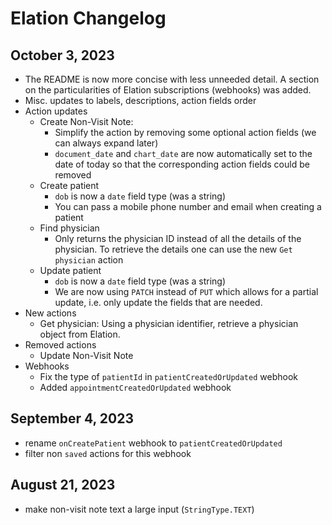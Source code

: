 # Elation Changelog

## October 3, 2023

- The README is now more concise with less unneeded detail. A section on the particularities of Elation subscriptions (webhooks) was added.
- Misc. updates to labels, descriptions, action fields order
- Action updates
  - Create Non-Visit Note:
    - Simplify the action by removing some optional action fields (we can always expand later)
    - `document_date` and `chart_date` are now automatically set to the date of today so that the corresponding action fields could be removed
  - Create patient
    - `dob` is now a `date` field type (was a string)
    - You can pass a mobile phone number and email when creating a patient  
  - Find physician
    - Only returns the physician ID instead of all the details of the physician. To retrieve the details one can use the new `Get physician` action
  - Update patient
    - `dob` is now a `date` field type (was a string)
    - We are now using `PATCH` instead of `PUT` which allows for a partial update, i.e. only update the fields that are needed. 
- New actions
  - Get physician: Using a physician identifier, retrieve a physician object from Elation.   
- Removed actions
  - Update Non-Visit Note
- Webhooks
  - Fix the type of `patientId` in `patientCreatedOrUpdated` webhook
  - Added `appointmentCreatedOrUpdated` webhook  

## September 4, 2023

- rename `onCreatePatient` webhook to `patientCreatedOrUpdated`
- filter non `saved` actions for this webhook

## August 21, 2023

- make non-visit note text a large input (`StringType.TEXT`)
